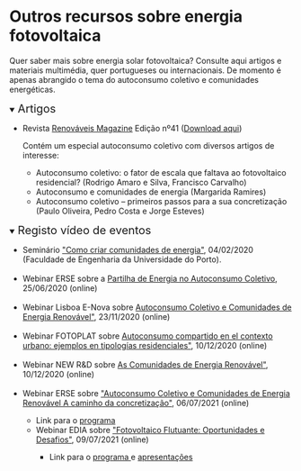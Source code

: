 # Outros recursos sobre energia fotovoltaica

Quer saber mais sobre energia solar fotovoltaica? Consulte aqui artigos e materiais multimédia, quer portugueses ou internacionais.
De momento é apenas abrangido o tema do autoconsumo coletivo e comunidades energéticas.<br>

<details open>
<summary> <span style="font-size:20px;">Artigos </span></summary>
<ul>

<li> Revista <a href="https://www.renovaveismagazine.pt/" target="_blank">Renováveis Magazine</a> Edição nº41 (<a href="https://www.renovaveismagazine.pt/revista-2/" target="_blank">Download aqui</a>) </li>

<p></p>Contém um especial autoconsumo coletivo com diversos artigos de interesse: 

<ul>
<li> Autoconsumo coletivo: o fator de escala que faltava ao fotovoltaico residencial? (Rodrigo Amaro e Silva, Francisco Carvalho)</li>
<li> Autoconsumo e comunidades de energia (Margarida Ramires) </li>
<li> Autoconsumo coletivo – primeiros passos para a sua concretização (Paulo Oliveira, Pedro Costa e Jorge Esteves)</li>
</ul>

</ul>
</details>

<details open>
<summary> <span style="font-size:20px;">Registo vídeo de eventos</span></summary>

<ul>
<li> Seminário <a href="https://www.youtube.com/watch?v=TJt7GP-mCgE" target="_blank">"Como criar comunidades de energia"</a>, 04/02/2020 (Faculdade de Engenharia da Universidade do Porto).  </li> 
<br> 

<li> Webinar ERSE sobre a <a href="https://www.youtube.com/watch?v=TjNuCm4gFjM" target="_blank"> Partilha de Energia no Autoconsumo Coletivo</a>, 25/06/2020 (online) </li>
<br>

<li> Webinar Lisboa E-Nova sobre <a href="https://www.youtube.com/watch?v=q4lRIdWtT7w" target="_blank"> Autoconsumo Coletivo e Comunidades de Energia Renovável"</a>, 23/11/2020 (online) </li>
<br>

<li> Webinar FOTOPLAT sobre <a href="https://www.youtube.com/watch?v=5xS06A5mmdw" target="_blank"> Autoconsumo compartido en el contexto urbano: ejemplos en tipologías residenciales"</a>, 10/12/2020 (online) </li>
<br>

<li> Webinar NEW R&D sobre <a href="https://www.youtube.com/watch?v=rfRm3FvAON0" target="_blank"> As Comunidades de Energia Renovável"</a>, 10/12/2020 (online) </li>
<br>

<li> Webinar ERSE sobre <a href="https://www.youtube.com/watch?v=OH-QDPQrv9E" target="_blank"> "Autoconsumo Coletivo e Comunidades de Energia Renovável A caminho da concretização"</a>, 06/07/2021 (online) </li>
<ul><li> Link para o <a href="https://www.erse.pt/media/1lnbzos3/programa_webinar_30-06-21.pdf" target="_blank"> programa </a>
<br>

<li> Webinar EDIA sobre <a href="https://www.youtube.com/watch?v=OH-QDPQrv9E" target="_blank"> "Fotovoltaico Flutuante: Oportunidades e Desafios"</a>, 09/07/2021 (online) </li>
<ul><li> Link para o <a href="https://vozdocampo.pt/2021/07/01/webinar-internacional-fotovoltaico-flutuante-oportunidades-e-desafios-9-julho-2021/" target="_blank"> programa </a> e 
<a href="https://www.erse.pt/media/jjphr1b5/autoconsumo_webinar_06-07-21_pdf-carrossel.pdf" target="_blank"> apresentações </a> </li></ul>
<br>



</ul>
</details>